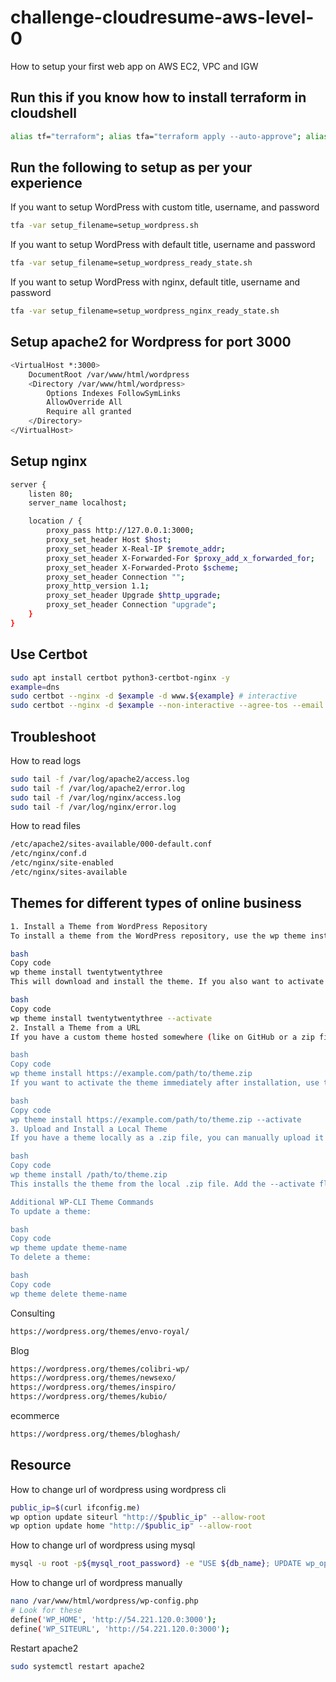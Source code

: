 # challenge-cloudresume-aws-level-0
How to setup your first web app on AWS EC2, VPC and IGW
## Run this if you know how to install terraform in cloudshell
```bash
alias tf="terraform"; alias tfa="terraform apply --auto-approve"; alias tfd="terraform destroy --auto-approve"; alias tfm="terraform init; terraform fmt; terraform validate; terraform plan"; sudo yum install -y yum-utils shadow-utils; sudo yum-config-manager --add-repo https://rpm.releases.hashicorp.com/AmazonLinux/hashicorp.repo; sudo yum -y install terraform; terraform init
```
## Run the following to setup as per your experience
If you want to setup WordPress with custom title, username, and password
```bash
tfa -var setup_filename=setup_wordpress.sh
```
If you want to setup WordPress with default title, username and password
```bash
tfa -var setup_filename=setup_wordpress_ready_state.sh
```
If you want to setup WordPress with nginx, default title, username and password
```bash
tfa -var setup_filename=setup_wordpress_nginx_ready_state.sh
```
## Setup apache2 for Wordpress for port 3000
```bash
<VirtualHost *:3000>
    DocumentRoot /var/www/html/wordpress
    <Directory /var/www/html/wordpress>
        Options Indexes FollowSymLinks
        AllowOverride All
        Require all granted
    </Directory>
</VirtualHost>
```
## Setup nginx
```bash
server {
    listen 80;
    server_name localhost;

    location / {
        proxy_pass http://127.0.0.1:3000;
        proxy_set_header Host $host;
        proxy_set_header X-Real-IP $remote_addr;
        proxy_set_header X-Forwarded-For $proxy_add_x_forwarded_for;
        proxy_set_header X-Forwarded-Proto $scheme;
        proxy_set_header Connection "";
        proxy_http_version 1.1;
        proxy_set_header Upgrade $http_upgrade;
        proxy_set_header Connection "upgrade";
    }
}
```
## Use Certbot
```bash
sudo apt install certbot python3-certbot-nginx -y
example=dns
sudo certbot --nginx -d $example -d www.${example} # interactive
sudo certbot --nginx -d $example --non-interactive --agree-tos --email your-email@${example} # non interactive
```
## Troubleshoot
How to read logs
```bash
sudo tail -f /var/log/apache2/access.log
sudo tail -f /var/log/apache2/error.log
sudo tail -f /var/log/nginx/access.log
sudo tail -f /var/log/nginx/error.log
```
How to read files
```bash
/etc/apache2/sites-available/000-default.conf
/etc/nginx/conf.d
/etc/nginx/site-enabled
/etc/nginx/sites-available
```
## Themes for different types of online business
```bash
1. Install a Theme from WordPress Repository
To install a theme from the WordPress repository, use the wp theme install command. For example, to install the Twenty Twenty-Three theme:

bash
Copy code
wp theme install twentytwentythree
This will download and install the theme. If you also want to activate it immediately, add the --activate flag:

bash
Copy code
wp theme install twentytwentythree --activate
2. Install a Theme from a URL
If you have a custom theme hosted somewhere (like on GitHub or a zip file on another server), you can install it from a URL. Here's an example:

bash
Copy code
wp theme install https://example.com/path/to/theme.zip
If you want to activate the theme immediately after installation, use the --activate flag:

bash
Copy code
wp theme install https://example.com/path/to/theme.zip --activate
3. Upload and Install a Local Theme
If you have a theme locally as a .zip file, you can manually upload it using the command:

bash
Copy code
wp theme install /path/to/theme.zip
This installs the theme from the local .zip file. Add the --activate flag if you want to activate it upon installation.

Additional WP-CLI Theme Commands
To update a theme:

bash
Copy code
wp theme update theme-name
To delete a theme:

bash
Copy code
wp theme delete theme-name
```

Consulting
```bash
https://wordpress.org/themes/envo-royal/
```
Blog
```bash
https://wordpress.org/themes/colibri-wp/
https://wordpress.org/themes/newsexo/
https://wordpress.org/themes/inspiro/
https://wordpress.org/themes/kubio/

```
ecommerce
```bash
https://wordpress.org/themes/bloghash/
```

## Resource
How to change url of wordpress using wordpress cli
```bash
public_ip=$(curl ifconfig.me)
wp option update siteurl "http://$public_ip" --allow-root
wp option update home "http://$public_ip" --allow-root
```
How to change url of wordpress using mysql
```bash
mysql -u root -p${mysql_root_password} -e "USE ${db_name}; UPDATE wp_options SET option_value='http://${public_ip}' WHERE option_name='siteurl' OR option_name='home';"
```
How to change url of wordpress manually
```bash
nano /var/www/html/wordpress/wp-config.php
# Look for these
define('WP_HOME', 'http://54.221.120.0:3000');
define('WP_SITEURL', 'http://54.221.120.0:3000');
```
Restart apache2
```bash
sudo systemctl restart apache2
```

